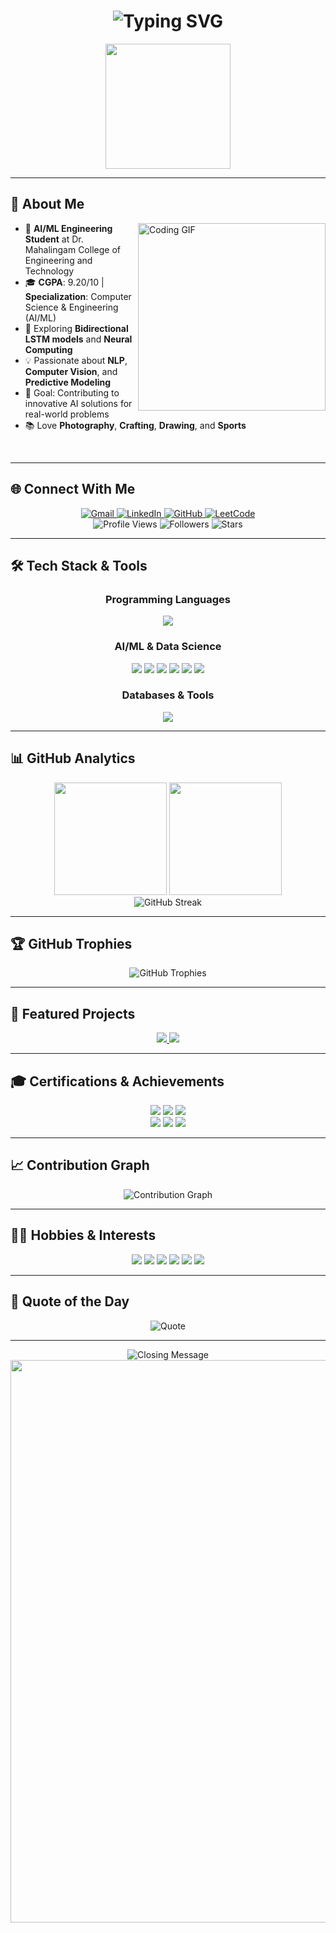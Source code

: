 <h1 align="center">
  <img src="https://readme-typing-svg.herokuapp.com?font=Fira+Code&weight=700&size=40&pause=1000&color=00BFFF&center=true&vCenter=true&random=false&width=500&height=70&lines=Hey+There!+%F0%9F%91%8B;I'm+Prabhakaran+R" alt="Typing SVG" />
</h1>

<div align="center">
  <img src="https://media4.giphy.com/media/3kPDmoWdBpQPNhCnUG/giphy.gif" width="200">
</div>


---

## 🎯 About Me

<img align="right" alt="Coding GIF" width="300" src="https://user-images.githubusercontent.com/74038190/229223263-cf2e4b07-2615-4f87-9c38-e37600f8381a.gif">

- 🧠 **AI/ML Engineering Student** at Dr. Mahalingam College of Engineering and Technology
- 🎓 **CGPA**: 9.20/10 | **Specialization**: Computer Science & Engineering (AI/ML)
- 🌱 Exploring **Bidirectional LSTM models** and **Neural Computing**
- 💡 Passionate about **NLP**, **Computer Vision**, and **Predictive Modeling**
- 🎯 Goal: Contributing to innovative AI solutions for real-world problems
- 📚 Love **Photography**, **Crafting**, **Drawing**, and **Sports**

<br clear="right"/>

---

## 🌐 Connect With Me

<div align="center">
  <a href="mailto:727623bam008@mcet.in">
    <img src="https://img.shields.io/badge/Gmail-D14836?style=for-the-badge&logo=gmail&logoColor=white&logoWidth=20" alt="Gmail"/>
  </a>
  <a href="https://www.linkedin.com/in/prabhakaran-r18">
    <img src="https://img.shields.io/badge/LinkedIn-0077B5?style=for-the-badge&logo=linkedin&logoColor=white&logoWidth=20" alt="LinkedIn"/>
  </a>
  <a href="https://github.com/prabhakaran-r">
    <img src="https://img.shields.io/badge/GitHub-100000?style=for-the-badge&logo=github&logoColor=white&logoWidth=20" alt="GitHub"/>
  </a>
  <a href="https://leetcode.com/prabhakaran-r">
    <img src="https://img.shields.io/badge/LeetCode-FFA116?style=for-the-badge&logo=leetcode&logoColor=black&logoWidth=20" alt="LeetCode"/>
  </a>
</div>

<div align="center">
  <img src="https://komarev.com/ghpvc/?username=prabhakaran-r&style=for-the-badge&color=brightgreen" alt="Profile Views"/>
  <img src="https://img.shields.io/github/followers/prabhakaran-r?style=for-the-badge&color=blue&logo=github" alt="Followers" />
  <img src="https://img.shields.io/github/stars/prabhakaran-r?style=for-the-badge&color=yellow&logo=github" alt="Stars" />
</div>

---

## 🛠️ Tech Stack & Tools

<div align="center">

### Programming Languages
<img src="https://skillicons.dev/icons?i=python,java,c,js,html,css,react,prolog" />

### AI/ML & Data Science
<img src="https://img.shields.io/badge/TensorFlow-FF6F00?style=for-the-badge&logo=tensorflow&logoColor=white" />
<img src="https://img.shields.io/badge/Keras-D00000?style=for-the-badge&logo=keras&logoColor=white" />
<img src="https://img.shields.io/badge/scikit--learn-F7931E?style=for-the-badge&logo=scikit-learn&logoColor=white" />
<img src="https://img.shields.io/badge/pandas-150458?style=for-the-badge&logo=pandas&logoColor=white" />
<img src="https://img.shields.io/badge/numpy-013243?style=for-the-badge&logo=numpy&logoColor=white" />
<img src="https://img.shields.io/badge/OpenCV-27338e?style=for-the-badge&logo=OpenCV&logoColor=white" />

### Databases & Tools
<img src="https://skillicons.dev/icons?i=mysql,mongodb,git,github,vscode,jupyter" />

</div>

---

## 📊 GitHub Analytics

<div align="center">
  <img height="180em" src="https://github-readme-stats.vercel.app/api?username=prabhakaran-r&show_icons=true&theme=tokyonight&include_all_commits=true&count_private=true&hide_border=true&bg_color=0D1117&title_color=00D4FF&icon_color=00D4FF&text_color=C9D1D9"/>
  <img height="180em" src="https://github-readme-stats.vercel.app/api/top-langs/?username=prabhakaran-r&layout=compact&langs_count=8&theme=tokyonight&hide_border=true&bg_color=0D1117&title_color=00D4FF&text_color=C9D1D9"/>
</div>

<div align="center">
  <img src="https://github-readme-streak-stats.herokuapp.com/?user=prabhakaran-r&theme=tokyonight&hide_border=true&background=0D1117&stroke=00D4FF&ring=00D4FF&fire=00D4FF&currStreakLabel=00D4FF" alt="GitHub Streak" />
</div>

---

## 🏆 GitHub Trophies

<div align="center">
  <img src="https://github-profile-trophy.vercel.app/?username=prabhakaran-r&theme=tokyonight&no-frame=true&no-bg=true&margin-w=4&column=7" alt="GitHub Trophies" />
</div>

---

## 🚀 Featured Projects

<div align="center">
  <a href="https://github.com/prabhakaran-r/spam-mail-detection">
    <img src="https://github-readme-stats.vercel.app/api/pin/?username=prabhakaran-r&repo=spam-mail-detection&theme=tokyonight&hide_border=true&bg_color=0D1117&title_color=00D4FF&text_color=C9D1D9" />
  </a>
  <a href="https://github.com/prabhakaran-r/medical-diagnoser">
    <img src="https://github-readme-stats.vercel.app/api/pin/?username=prabhakaran-r&repo=medical-diagnoser&theme=tokyonight&hide_border=true&bg_color=0D1117&title_color=00D4FF&text_color=C9D1D9" />
  </a>
</div>

---

## 🎓 Certifications & Achievements

<div align="center">
  <img src="https://img.shields.io/badge/IBM-AI_Fundamentals-0F62FE?style=for-the-badge&logo=ibm&logoColor=white" />
  <img src="https://img.shields.io/badge/Udemy-Java_Programming-A435F0?style=for-the-badge&logo=udemy&logoColor=white" />
  <img src="https://img.shields.io/badge/Cisco-IoT_Introduction-1BA0D7?style=for-the-badge&logo=cisco&logoColor=white" />
  <br>
  <img src="https://img.shields.io/badge/Great_Learning-Machine_Learning-FF6F00?style=for-the-badge&logoColor=white" />
  <img src="https://img.shields.io/badge/OpenEDG-Python_Essentials-3776AB?style=for-the-badge&logo=python&logoColor=white" />
  <img src="https://img.shields.io/badge/NPTEL-Programming_in_C-00599C?style=for-the-badge&logo=c&logoColor=white" />
</div>

---

## 📈 Contribution Graph

<div align="center">
  <img src="https://github-readme-activity-graph.vercel.app/graph?username=prabhakaran-r&theme=tokyo-night&bg_color=0D1117&color=00D4FF&line=00D4FF&point=FFFFFF&area=true&hide_border=true" alt="Contribution Graph" />
</div>

---

## 🏃‍♂️ Hobbies & Interests

<div align="center">
  <img src="https://img.shields.io/badge/📸_Photography-FF6B6B?style=for-the-badge&logoColor=white" />
  <img src="https://img.shields.io/badge/🎨_Drawing-4ECDC4?style=for-the-badge&logoColor=white" />
  <img src="https://img.shields.io/badge/🧶_Crafting-45B7D1?style=for-the-badge&logoColor=white" />
  <img src="https://img.shields.io/badge/🤾‍♂️_Handball-96CEB4?style=for-the-badge&logoColor=white" />
  <img src="https://img.shields.io/badge/🎮_Carrom-FECA57?style=for-the-badge&logoColor=white" />
  <img src="https://img.shields.io/badge/📚_Reading-FF9FF3?style=for-the-badge&logoColor=white" />
</div>

---

## 💭 Quote of the Day

<div align="center">
  <img src="https://quotes-github-readme.vercel.app/api?type=horizontal&theme=tokyonight&border=true" alt="Quote" />
</div>

---

<div align="center">
  <img src="https://readme-typing-svg.herokuapp.com?font=Fira+Code&size=25&pause=1000&color=00D4FF&center=true&vCenter=true&width=600&lines=Thanks+for+visiting!+%F0%9F%98%8A;Let's+build+amazing+AI+solutions+together!+%F0%9F%A4%96;Always+happy+to+connect+and+collaborate!+%F0%9F%A4%9D" alt="Closing Message" />
</div>

<div align="center">
  <img src="https://user-images.githubusercontent.com/74038190/212284100-561aa473-3905-4a80-b561-0d28506553ee.gif" width="900">
</div>
